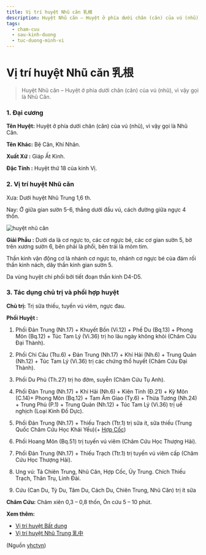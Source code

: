 ```yaml
---
title: Vị trí huyệt Nhũ căn 乳根
description: Huyệt Nhũ căn – Huyệt ở phía dưới chân (căn) của vú (nhũ), vì vậy gọi là Nhũ Căn.
tags:
  - cham-cuu
  - sau-kinh-duong
  - tuc-duong-minh-vi
---
```


# Vị trí huyệt Nhũ căn 乳根 

> Huyệt Nhũ căn – Huyệt ở phía dưới chân (căn) của vú (nhũ), vì vậy gọi là Nhũ Căn.

### **1. Đại cương**

**Tên Huyệt:** Huyệt ở phía dưới chân (căn) của vú (nhũ), vì vậy gọi là Nhũ Căn.

**Tên** **Khác:** Bệ Căn, Khí Nhãn.

**Xuất Xứ :** Giáp Ất Kinh.

**Đặc Tính :** Huyệt thứ 18 của kinh Vị.

### 2. Vị trí huyệt Nhũ căn

Xưa: Dưới huyệt Nhũ Trung 1,6 th.

Nay: Ở giữa gian sườn 5-6, thẳng dưới đầu vú, cách đường giữa ngực 4 thốn.

![huyệt nhũ căn](/imgs/yhctvn/huyet-nhu-can-300x169.jpg)

**Giải Phẫu :** Dưới da là cơ ngực to, các cơ ngực bé, các cơ gian sườn 5, bờ trên xương sườn 6, bên phải là phổi, bên trái là mỏm tim.

Thần kinh vận động cơ là nhánh cơ ngực to, nhánh cơ ngực bé của đám rối thần kinh nách, dây thần kinh gian sườn 5.

Da vùng huyệt chi phối bởi tiết đoạn thần kinh D4-D5.

### 3. Tác dụng chủ trị và phối hợp huyệt

**Chủ trị:** Trị sữa thiếu, tuyến vú viêm, ngực đau.

**Phối Huyệt :**

1. Phối Đản Trung (Nh.17) + Khuyết Bồn (Vi.12) + Phế Du (Bq.13) + Phong Môn (Bq.12) + Túc Tam Lý (Vi.36) trị ho lâu ngày không khỏi (Châm Cứu Đại Thành).
2. Phối Chi Câu (Ttu.6) + Đản Trung (Nh.17) + Khí Hải (Nh.6) + Trung Quản (Nh.12) + Túc Tam Lý (Vi.36) trị các chứng thổ huyết (Châm Cứu Đại Thành).
3. Phối Du Phủ (Th.27) trị ho đờm, suyễn (Châm Cứu Tụ Anh).
4. Phối Đản Trung (Nh.17) + Khí Hải (Nh.6) + Kiên Tỉnh (Đ.21) + Kỳ Môn (C.14)+ Phong Môn (Bq.12) + Tam Âm Giao (Ty.6) + Thừa Tương (Nh.24) + Trung Phủ (P.1) + Trung Quản (Nh.12) + Túc Tam Lý (Vi.36) trị uế nghịch (Loại Kinh Đồ Dực).

5. Phối Đản Trung (Nh.17) + Thiếu Trạch (Ttr.1) trị sữa ít, sữa thiếu (Trung Quốc Châm Cứu Học Khái Yếu)(+ [Hợp Cốc](/yhctvn/huyet-hop-coc-%e5%90%88-%e8%b0%b7/))
6. Phối Hoang Môn (Bq.51) trị tuyến vú viêm (Châm Cứu Học Thượng Hải).
7. Phối Đản Trung (Nh.17) + Thiếu Trạch (Ttr.1) trị tuyến vú viêm cấp (Châm Cứu Học Thượng Hải).
8. Ung vú: Tả Chiên Trung, Nhũ Căn, Hợp Cốc, Ủy Trung. Chích Thiếu Trạch, Thân Trụ, Linh Đài.
9. Cứu (Can Du, Tỳ Du, Tâm Du, Cách Du, Chiên Trung, Nhũ Căn) trị ít sữa

**Châm Cứu:** Châm xiên 0,3 – 0,8 thốn, Ôn cứu 5 – 10 phút.

**Xem thêm:**

* [Vị trí huyệt Bất dung](/yhctvn/vi-tri-huyet-bat-dung/)
* [Vị trí huyệt Nhũ Trung 乳中](/yhctvn/vi-tri-huyet-nhu-trung-%e4%b9%b3%e4%b8%ad/)

(Nguồn <a href="https://yhctvn.com/vi-tri-huyet-nhu-can/" target="_blank">yhctvn</a>)
